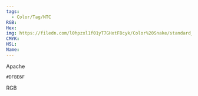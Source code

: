 ```yaml
---
tags:
  - Color/Tag/NTC
RGB:
Hex:
img: https://filedn.com/l0hpzxl1f01yT7GHxtF8cyk/Color%20Snake/standard_csv_to_svg//DFBE6F.svg
CMYK:
HSL:
Name:
---
```

Apache
```palette
#DFBE6F
```
RGB
